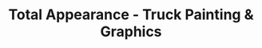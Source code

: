 ---
title: "Total Appearance - Truck Painting & Graphics"
url: /pewaukee/total-appearance-truck-painting-and-graphics/
shop: car repair
---
